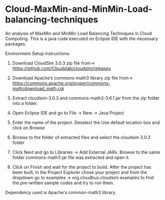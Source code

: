 # Cloud-MaxMin-and-MinMin-Load-balancing-techniques
An analysis of MaxMin and MinMin Load Balancing Techniques in Cloud Computing.
This is a java code executed on Eclipse IDE with the necessary packages.

Environment Setup instructions:

1. Download CloudSim 3.0.3 zip file from-> https://github.com/Cloudslab/cloudsim/releases

2. Download Apache’s commons-math3 library zip file from-> https://commons.apache.org/proper/commons-math/download_math.cgi 

3. Extract cloudsim-3.0.3 and commons-math3-3.6.1 jar from the zip
   folder into a folder.

4. Open Eclipse IDE and go to File -> New -> Java Project

5. Enter the name of the project. Deselect the Use default location box
   and click on Browse

6. Browse to the folder of extracted files and select the cloudsim 3.0.3 folder

7. Click Next and go to Libraries -> Add External JARs. Browse to the same 
   folder commons-math3 jar file was extracted and open it.

8. Click on Finish and wait for the project to build. After the project has been 
   built, in the Project Explorer chose your project and from the dropdown go 
   to examples -> org.cloudbus.cloudsim.examples to find the pre-written 
   sample codes and try to run them.
 

Dependency used is Apache's common-math3 library. 
